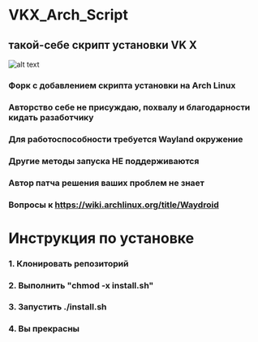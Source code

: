 # VKX_Arch_Script

## такой-себе скрипт установки VK X

![alt text](https://github.com/da1la/VKX_Arch_Script/blob/master/photo_2023-06-03_03-41-35.jpg?raw=true)

### Форк с добавлением скрипта установки на Arch Linux
### Авторство себе не присуждаю, похвалу и благодарности кидать разаботчику

### Для работоспособности требуется Wayland окружение
### Другие методы запуска НЕ поддерживаются
### Автор патча решения ваших проблем не знает
### Вопросы к https://wiki.archlinux.org/title/Waydroid

# Инструкция по установке
### 1. Клонировать репозиторий
### 2. Выполнить "chmod -x install.sh"
### 3. Запустить ./install.sh
### 4. Вы прекрасны
